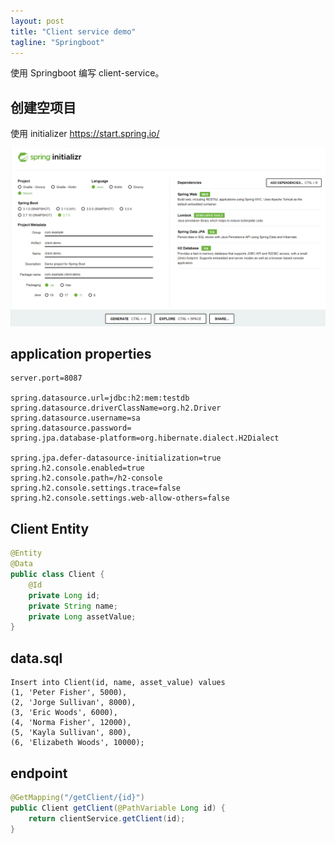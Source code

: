 ```yaml
---
layout: post
title: "Client service demo"
tagline: "Springboot"
---
```


使用 Springboot 编写 client-service。


## 创建空项目
使用 initializer
https://start.spring.io/

![img.png](https://raw.githubusercontent.com/yuqisun/yuqisun.github.io/master/_posts/images/client-demo/create.png)

## application properties
```properties
server.port=8087

spring.datasource.url=jdbc:h2:mem:testdb
spring.datasource.driverClassName=org.h2.Driver
spring.datasource.username=sa
spring.datasource.password=
spring.jpa.database-platform=org.hibernate.dialect.H2Dialect

spring.jpa.defer-datasource-initialization=true
spring.h2.console.enabled=true
spring.h2.console.path=/h2-console
spring.h2.console.settings.trace=false
spring.h2.console.settings.web-allow-others=false
```

## Client Entity
```java
@Entity
@Data
public class Client {
    @Id
    private Long id;
    private String name;
    private Long assetValue;
}
```

## data.sql
```mysql-sql
Insert into Client(id, name, asset_value) values
(1, 'Peter Fisher', 5000),
(2, 'Jorge Sullivan', 8000),
(3, 'Eric Woods', 6000),
(4, 'Norma Fisher', 12000),
(5, 'Kayla Sullivan', 800),
(6, 'Elizabeth Woods', 10000);
```

## endpoint
```java
@GetMapping("/getClient/{id}")
public Client getClient(@PathVariable Long id) {
    return clientService.getClient(id);
}
```
